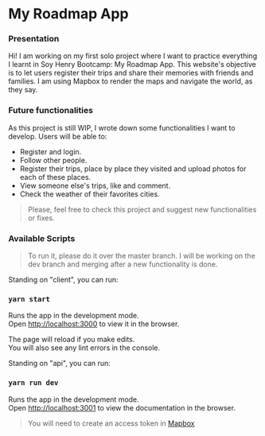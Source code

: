 # My Roadmap App

### Presentation
Hi! I am working on my first solo project where I want to practice everything I learnt in Soy Henry Bootcamp: My Roadmap App.
This website's objective is to let users register their trips and share their memories with friends and families. 
I am using Mapbox to render the maps and navigate the world, as they say.

### Future functionalities
As this project is still WIP, I wrote down some functionalities I want to develop. Users will be able to:
- Register and login.
- Follow other people.
- Register their trips, place by place they visited and upload photos for each of these places.
- View someone else's trips, like and comment.
- Check the weather of their favorites cities.

> Please, feel free to check this project and suggest new functionalities or fixes. 

### Available Scripts
> To run it, please do it over the master branch. I will be working on the dev branch and merging after a new functionality is done. 

Standing on "client", you can run:
### `yarn start`

Runs the app in the development mode.\
Open [http://localhost:3000](http://localhost:3000) to view it in the browser.

The page will reload if you make edits.\
You will also see any lint errors in the console.

Standing on "api", you can run: 
### `yarn run dev`

Runs the app in the development mode.\
Open [http://localhost:3001](http://localhost:3001) to view the documentation in the browser.

> You will need to create an access token in [Mapbox](https://www.mapbox.com/)